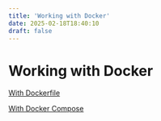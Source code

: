 ```yaml
---
title: 'Working with Docker'
date: 2025-02-18T18:40:10
draft: false
---
```


# Working with Docker

[With Dockerfile](./with-dockerfile/)

[With Docker Compose](./with-docker-compose/)
